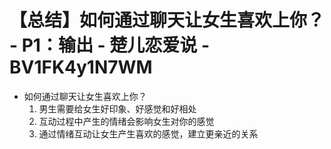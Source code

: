 # 【总结】如何通过聊天让女生喜欢上你？ - P1：输出 - 楚儿恋爱说 - BV1FK4y1N7WM

-   如何通过聊天让女生喜欢上你？
    1.  男生需要给女生好印象、好感觉和好相处
    2.  互动过程中产生的情绪会影响女生对你的感觉
    3.  通过情绪互动让女生产生喜欢的感觉，建立更亲近的关系